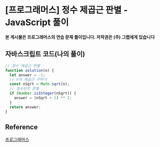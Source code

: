 # [프로그래머스] 정수 제곱근 판별 - JavaScript 풀이

**본 게시물은 프로그래머스의 연습 문제 풀이입니다. 저작권은 (주) 그랩에게 있습니다**

## 자바스크립트 코드(나의 풀이)

```javascript
// 정수 제곱근 판별
function solution(n) {
  let answer = -1;
  // n의 제곱근 구하기
  const nSqrt = Math.sqrt(n);
  // 정수인지 판별
  if (Number.isInteger(nSqrt)) {
    answer = (nSqrt + 1) ** 2;
  }
  return answer;
}
```



## Reference

[프로그래머스](https://programmers.co.kr)

